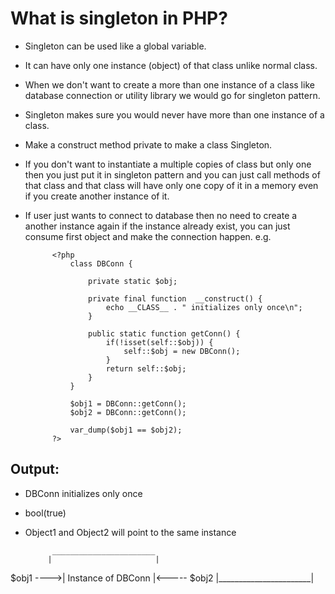 # What is singleton in PHP?
- Singleton can be used like a global variable.
- It can have only one instance (object) of that class unlike normal class.
- When we don't want to create a more than one instance of a class like database connection or utility library we would go for singleton pattern.
- Singleton makes sure you would never have more than one instance of a class.
- Make a construct method private to make a class Singleton.
- If you don't want to instantiate a multiple copies of class but only one then you just put it in singleton pattern and you can just call methods of that class and that class will have only one copy of it in a memory even if you create another instance of it.
- If user just wants to connect to database then no need to create a another instance again if the instance already exist, you can just consume first object and make the connection happen.
e.g.

            
            <?php
                class DBConn {
            
                    private static $obj;
            
                    private final function  __construct() {
                        echo __CLASS__ . " initializes only once\n";
                    }
            
                    public static function getConn() {
                        if(!isset(self::$obj)) {
                            self::$obj = new DBConn();
                        }
                        return self::$obj;
                    }
                }
            
                $obj1 = DBConn::getConn();
                $obj2 = DBConn::getConn();
                
                var_dump($obj1 == $obj2);
            ?>

## Output:

- DBConn initializes only once
- bool(true)
- Object1 and Object2 will point to the same instance

            _______________________
           |                       |
$obj1 ---->|  Instance of DBConn   |<----- $obj2
           |_______________________| 
